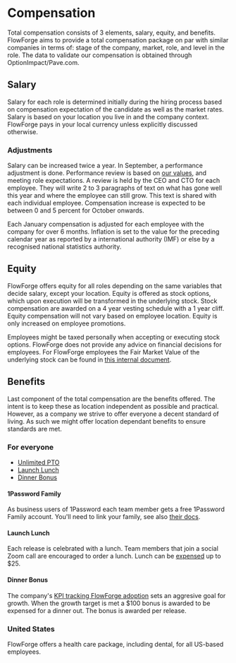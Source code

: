 # Compensation

Total compensation consists of 3 elements, salary, equity, and benefits.
FlowForge aims to provide a total compensation package on par with similar
companies in terms of: stage of the company, market, role, and level in the role.
The data to validate our compensation is obtained through OptionImpact/Pave.com.

## Salary

Salary for each role is determined initially during the hiring process based
on compensation expectation of the candidate as well as the market rates. Salary
is based on your location you live in and the company context. FlowForge pays in
your local currency unless explicitly discussed otherwise.

### Adjustments

Salary can be increased twice a year. In September, a performance adjustment is
done. Performance review is based on [our values](../company#values), and
meeting role expectations. A review is held by the CEO and CTO for each employee.
They will write 2 to 3 paragraphs of text on what has gone well this year and where
the employee can still grow. This text is shared with each individual employee.
Compensation increase is expected to be between 0 and 5 percent for October
onwards.

Each January compensation is adjusted for each employee with the company for
over 6 months. Inflation is set to the value for the preceding calendar year as
reported by a international authority (IMF) or else by a recognised national
statistics authority.

## Equity

FlowForge offers equity for all roles depending on the same variables that decide
salary, except your location. Equity is offered as stock options, which upon
execution will be transformed in the underlying stock. Stock compensation are
awarded on a 4 year vesting schedule with a 1 year cliff. Equity compensation
will not vary based on employee location. Equity is only increased on employee
promotions.

Employees might be taxed personally when accepting or executing stock options.
FlowForge does not provide any advice on financial decisions for employees. For
FlowForge employees the Fair Market Value of the underlying stock can be found
in [this internal document](https://docs.google.com/document/d/1_DmqzQ5rmjYHlBvF5owJpj3JVR_BlJUg_S-pwfRtA5g).

## Benefits

Last component of the total compensation are the benefits offered. The intent is
to keep these as location independent as possible and practical. However, as a
company we strive to offer everyone a decent standard of living. As such we might
offer location dependant benefits to ensure standards are met.

### For everyone

- [Unlimited PTO](./index.md#vacation-policy)
- [Launch Lunch](../development/release.md#launch-lunch)
- [Dinner Bonus](../development/release.md#dinner-bonus)

#### 1Password Family

As business users of 1Password each team member gets a free 1Password Family
account. You'll need to link your family, see also [their docs](https://support.1password.com/link-family/).

#### Launch Lunch

Each release is celebrated with a lunch. Team members that join a social Zoom
call are encouraged to order a lunch. Lunch can be [expensed](./index.md#expenses)
up to $25.

#### Dinner Bonus

The company's [KPI tracking FlowForge adoption](../company/strategy.md#installed-platforms)
sets an aggresive goal for growth. When the growth target is met a $100 bonus is
awarded to be expensed for a dinner out. The bonus is awarded per release.

### United States

FlowForge offers a health care package, including dental, for all US-based
employees.
